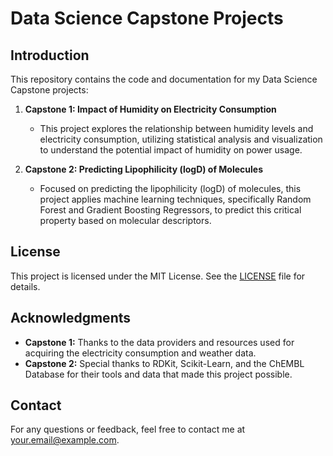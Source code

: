 # Data Science Capstone Projects

## Introduction

This repository contains the code and documentation for my Data Science Capstone projects:

1. **Capstone 1: Impact of Humidity on Electricity Consumption**
   - This project explores the relationship between humidity levels and electricity consumption, utilizing statistical analysis and visualization to understand the potential impact of humidity on power usage.

2. **Capstone 2: Predicting Lipophilicity (logD) of Molecules**
   - Focused on predicting the lipophilicity (logD) of molecules, this project applies machine learning techniques, specifically Random Forest and Gradient Boosting Regressors, to predict this critical property based on molecular descriptors.

## License

This project is licensed under the MIT License. See the [LICENSE](LICENSE) file for details.

## Acknowledgments

- **Capstone 1:** Thanks to the data providers and resources used for acquiring the electricity consumption and weather data.
- **Capstone 2:** Special thanks to RDKit, Scikit-Learn, and the ChEMBL Database for their tools and data that made this project possible.

## Contact

For any questions or feedback, feel free to contact me at your.email@example.com.
